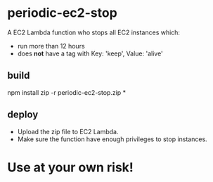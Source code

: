 # periodic-ec2-stop

A EC2 Lambda function who stops all EC2 instances which:
- run more than 12 hours
- does **not** have a tag with Key: 'keep', Value: 'alive'

## build
npm install
zip -r periodic-ec2-stop.zip *

## deploy
- Upload the zip file to EC2 Lambda.
- Make sure the function have enough privileges to stop instances.


# **Use at your own risk!**

